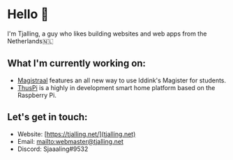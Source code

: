 # Hello 👋

I'm Tjalling, a guy who likes building websites and web apps from the Netherlands🇳🇱

## What I'm currently working on:

- [Magistraal](https://github.com/magistraal-app/) features an all new way to use Iddink's Magister for students.
- [ThusPi](https://github.com/thuspi/) is a highly in development smart home platform based on the Raspberry Pi.

## Let's get in touch:

- Website: [https://tjalling.net/](tjalling.net)
- Email: [mailto:webmaster@tjalling.net](webmaster@tjalling.net)
- Discord: Sjaaaling#9532
